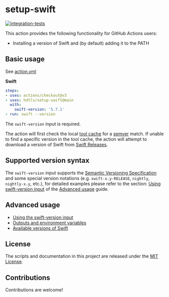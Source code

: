 # setup-swift

[![integration-tests](https://github.com/hdtls/setup-swift/actions/workflows/integration-tests.yml/badge.svg?branch=main)](https://github.com/hdtls/setup-swift/actions/workflows/integration-tests.yml)

This action provides the following functionality for GitHub Actions users:

- Installing a version of Swift and (by default) adding it to the PATH

## Basic usage

See [action.yml](action.yml)

**Swift**
```yaml
steps:
- uses: actions/checkout@v3
- uses: hdtls/setup-swift@main
  with:
    swift-version: '5.7.1'
- run: swift --version
```

The `swift-version` input is required.

The action will first check the local [tool cache](docs/advanced-usage.md#hosted-tool-cache) for a [semver](https://github.com/npm/node-semver#versions) match. If unable to find a specific version in the tool cache, the action will attempt to download a version of Swift from [Swift Releases](https://www.swift.org/download/).

## Supported version syntax

The `swift-version` input supports the [Semantic Versioning Specification](https://semver.org/) and some special version notations (e.g. `swift-x.y-RELEASE`, `nightly`, `nightly-x.y`, etc.), for detailed examples please refer to the section: [Using swift-version input](docs/advanced-usage.md#using-the-swift-version-input) of the [Advanced usage](docs/advanced-usage.md) guide.

## Advanced usage

- [Using the swift-version input](docs/advanced-usage.md#using-the-swift-version-input)
- [Outputs and environment variables](docs/advanced-usage.md#outputs-and-environment-variables)
- [Available versions of Swift](docs/advanced-usage.md#available-versions-of-swift)

## License

The scripts and documentation in this project are released under the [MIT License](LICENSE).

## Contributions

Contributions are welcome!
